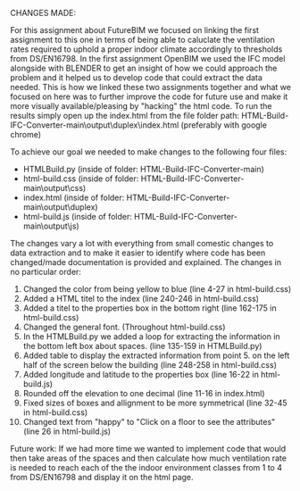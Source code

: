 CHANGES MADE:

For this assignment about FutureBIM we focused on linking the first assignment to this one in terms of being able to caluclate the ventilation rates required to uphold a proper indoor climate accordingly to thresholds from DS/EN16798. 
In the first assignment OpenBIM we used the IFC model alongside with BLENDER to get an insight of how we could approach the problem and it helped us to develop code that could extract the data needed. 
This is how we linked these two assignments together and what we focused on here was to further improve the code for future use and make it more visually available/pleasing by "hacking" the html code.
To run the results simply open up the index.html from the file folder path: HTML-Build-IFC-Converter-main\output\duplex\index.html (preferably with google chrome)

To achieve our goal we needed to make changes to the following four files:
 * HTMLBuild.py (inside of folder: HTML-Build-IFC-Converter-main)
 * html-build.css (inside of folder: HTML-Build-IFC-Converter-main\output\css)
 * index.html (inside of folder: HTML-Build-IFC-Converter-main\output\duplex)
 * html-build.js (inside of folder: HTML-Build-IFC-Converter-main\output\js)
  
The changes vary a lot with everything from small comestic changes to data extraction and to make it easier to identify where code has been changed/made documentation is provided and explained.
The changes in no particular order:

 1. Changed the color from being yellow to blue (line 4-27 in html-build.css)
 2. Added a HTML titel to the index (line 240-246 in html-build.css)
 3. Added a titel to the properties box in the bottom right (line 162-175 in html-build.css)
 4. Changed the general font. (Throughout html-build.css)
 5. In the HTMLBuild.py we added a loop for extracting the information in the bottom left box about spaces. (line 135-159 in HTMLBuild.py)
 6. Added table to display the extracted information from point 5. on the left half of the screen below the building (line 248-258 in html-build.css)
 7. Added longitude and latitude to the properties box (line 16-22 in html-build.js)
 8. Rounded off the elevation to one decimal (line 11-16 in index.html)
 9. Fixed sizes of boxes and allignment to be more symmetrical (line 32-45 in html-build.css)
 10. Changed text from "happy" to "Click on a floor to see the attributes" (line 26 in html-build.js)
 
Future work: 
If we had more time we wanted to implement code that would then take areas of the spaces and then calculate how much ventilation rate is needed to reach each of the the indoor environment classes from 1 to 4 from DS/EN16798
and display it on the html page. 
 